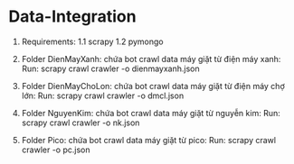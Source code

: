 # Data-Integration

1.  Requirements:
  1.1 scrapy
  1.2 pymongo

2. Folder DienMayXanh: chứa bot crawl data máy giặt từ điện máy xanh:
  Run: scrapy crawl crawler -o dienmayxanh.json
  
3. Folder DienMayChoLon: chứa bot crawl data máy giặt từ điện máy chợ lớn:
  Run: scrapy crawl crawler -o dmcl.json
  
4. Folder NguyenKim: chứa bot crawl data máy giặt từ nguyễn kim:
  Run: scrapy crawl crawler -o nk.json
  
5. Folder Pico: chứa bot crawl data máy giặt từ pico:
  Run: scrapy crawl crawler -o pc.json
